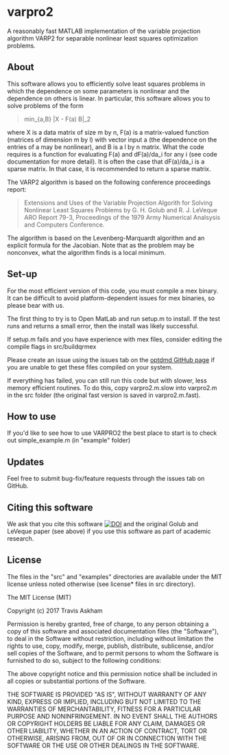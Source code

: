 # varpro2

A reasonably fast MATLAB implementation of the variable
projection algorithm VARP2 for separable nonlinear 
least squares optimization problems.

## About

This software allows you to efficiently solve
least squares problems in which the dependence
on some parameters is nonlinear and the 
dependence on others is linear. In particular,
this software allows you to solve problems 
of the form

> min_{a,B} |X - F(a) B|_2 

where X is a data matrix of size m by n, F(a)
is a matrix-valued function (matrices of dimension
m by l) with vector input a (the dependence on the 
entries of a may be nonlinear), and B is a l by n
matrix. What the code requires is a function for
evaluating F(a) and dF(a)/da_i for any i (see 
code documentation for more detail). It is often the
case that dF(a)/da_i is a sparse matrix. In that
case, it is recommended to return a sparse matrix.

The VARP2 algorithm is based on the following 
conference proceedings report: 

> Extensions and 
> Uses of the Variable Projection Algorith for 
> Solving Nonlinear Least Squares Problems 
> by G. H. Golub and R. J. LeVeque ARO Report 79-3, 
> Proceedings of the 1979 Army Numerical Analsysis 
> and Computers Conference.

The algorithm is based on the Levenberg-Marquardt
algorithm and an explicit formula for the Jacobian.
Note that as the problem may be nonconvex, what the
algorithm finds is a local minimum.

## Set-up

For the most efficient version of this code, you
must compile a mex binary. It can be difficult to 
avoid platform-dependent issues for mex binaries,
so please bear with us. 

The first thing to try is to Open MatLab and run 
setup.m to install. If the test runs and returns
a small error, then the install was likely successful.

If setup.m fails and you have experience with
mex files, consider editing the compile flags in
src/buildqrmex

Please create an issue using the issues tab on
the [optdmd GitHub page](https://github.com/duqbo/optdmd)
if you are unable to get these files compiled on your
system.

If everything has failed, you can still run this code
but with slower, less memory efficient routines. 
To do this, copy varpro2.m.slow into varpro2.m in the
src folder (the original fast version is saved in 
varpro2.m.fast).

## How to use

If you'd like to see how to use VARPRO2
the best place to start is to check out simple_example.m
(in "example" folder)

## Updates

Feel free to submit bug-fix/feature requests through
the issues tab on GitHub.

## Citing this software

We ask that you cite this software [![DOI](https://zenodo.org/badge/101695637.svg)](https://zenodo.org/badge/latestdoi/101695637) 
and the original Golub and LeVeque paper (see above) 
if you use this software as part of academic research.

## License 

The files in the "src" and "examples" directories are available under the MIT license unless noted otherwise (see license* files in src directory).

The MIT License (MIT)

Copyright (c) 2017 Travis Askham

Permission is hereby granted, free of charge, to any person obtaining a copy of this software and associated documentation files (the "Software"), to deal in the Software without restriction, including without limitation the rights to use, copy, modify, merge, publish, distribute, sublicense, and/or sell copies of the Software, and to permit persons to whom the Software is furnished to do so, subject to the following conditions:

The above copyright notice and this permission notice shall be included in all copies or substantial portions of the Software.

THE SOFTWARE IS PROVIDED "AS IS", WITHOUT WARRANTY OF ANY KIND, EXPRESS OR IMPLIED, INCLUDING BUT NOT LIMITED TO THE WARRANTIES OF MERCHANTABILITY, FITNESS FOR A PARTICULAR PURPOSE AND NONINFRINGEMENT. IN NO EVENT SHALL THE AUTHORS OR COPYRIGHT HOLDERS BE LIABLE FOR ANY CLAIM, DAMAGES OR OTHER LIABILITY, WHETHER IN AN ACTION OF CONTRACT, TORT OR OTHERWISE, ARISING FROM, OUT OF OR IN CONNECTION WITH THE SOFTWARE OR THE USE OR OTHER DEALINGS IN THE SOFTWARE.